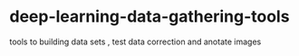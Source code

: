 # deep-learning-data-gathering-tools
tools to building data sets ,  test data correction and anotate images 
